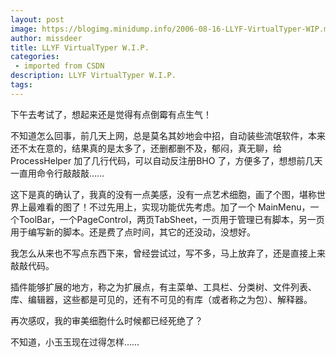```yaml
---
layout: post
image: https://blogimg.minidump.info/2006-08-16-LLYF-VirtualTyper-WIP.md
author: missdeer
title: LLYF VirtualTyper W.I.P.
categories: 
 - imported from CSDN
description: LLYF VirtualTyper W.I.P.
tags: 
---
```


下午去考试了，想起来还是觉得有点倒霉有点生气！

不知道怎么回事，前几天上网，总是莫名其妙地会中招，自动装些流氓软件，本来还不太在意的，结果真的是太多了，还删都删不及，郁闷，真无聊，给 ProcessHelper 加了几行代码，可以自动反注册BHO 了，方便多了，想想前几天一直用命令行敲敲敲……

这下是真的确认了，我真的没有一点美感，没有一点艺术细胞，画了个图，堪称世界上最难看的图了！不过先用上，实现功能优先考虑。加了一个 MainMenu，一个ToolBar，一个PageControl，两页TabSheet，一页用于管理已有脚本，另一页用于编写新的脚本。还是费了点时间，其它的还没动，没想好。

我怎么从来也不写点东西下来，曾经尝试过，写不多，马上放弃了，还是直接上来敲敲代码。

插件能够扩展的地方，称之为扩展点，有主菜单、工具栏、分类树、文件列表、库、编辑器，这些都是可见的，还有不可见的有库（或者称之为包）、解释器。

再次感叹，我的审美细胞什么时候都已经死绝了？

不知道，小玉玉现在过得怎样……
